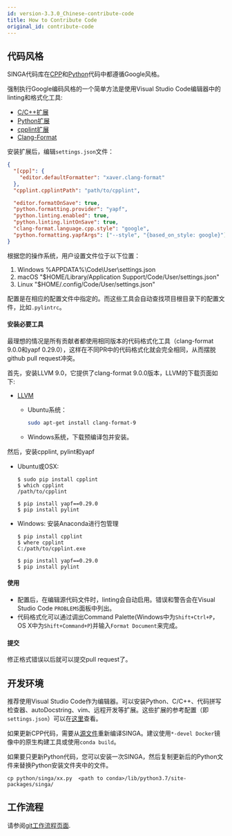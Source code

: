 ```yaml
---
id: version-3.3.0_Chinese-contribute-code
title: How to Contribute Code
original_id: contribute-code
---
```


<!-- Licensed to the Apache Software Foundation (ASF) under one or more contributor license agreements.  See the NOTICE file distributed with this work for additional information regarding copyright ownership.  The ASF licenses this file to you under the Apache License, Version 2.0 (the "License"); you may not use this file except in compliance with the License.  You may obtain a copy of the License at http://www.apache.org/licenses/LICENSE-2.0 Unless required by applicable law or agreed to in writing, software distributed under the License is distributed on an "AS IS" BASIS, WITHOUT WARRANTIES OR CONDITIONS OF ANY KIND, either express or implied.  See the License for the specific language governing permissions and limitations under the License. -->

## 代码风格

SINGA代码库在[CPP](http://google-styleguide.googlecode.com/svn/trunk/cppguide.xml)和[Python](http://google.github.io/styleguide/pyguide.html)代码中都遵循Google风格。

强制执行Google编码风格的一个简单方法是使用Visual Studio Code编辑器中的linting和格式化工具:

- [C/C++扩展](https://marketplace.visualstudio.com/items?itemName=ms-vscode.cpptools)
- [Python扩展](https://marketplace.visualstudio.com/items?itemName=ms-python.python)
- [cpplint扩展](https://marketplace.visualstudio.com/items?itemName=mine.cpplint)
- [Clang-Format](https://marketplace.visualstudio.com/items?itemName=xaver.clang-format)

安装扩展后，编辑`settings.json`文件：

```json
{
  "[cpp]": {
    "editor.defaultFormatter": "xaver.clang-format"
  },
  "cpplint.cpplintPath": "path/to/cpplint",

  "editor.formatOnSave": true,
  "python.formatting.provider": "yapf",
  "python.linting.enabled": true,
  "python.linting.lintOnSave": true,
  "clang-format.language.cpp.style": "google",
  "python.formatting.yapfArgs": ["--style", "{based_on_style: google}"]
}
```

根据您的操作系统，用户设置文件位于以下位置：

1. Windows %APPDATA%\Code\User\settings.json
2. macOS "\$HOME/Library/Application Support/Code/User/settings.json"
3. Linux "\$HOME/.config/Code/User/settings.json"

配置是在相应的配置文件中指定的。而这些工具会自动查找项目根目录下的配置文件，比如`.pylintrc`。

#### 安装必要工具

最理想的情况是所有贡献者都使用相同版本的代码格式化工具（clang-format 9.0.0和yapf 0.29.0），这样在不同PR中的代码格式化就会完全相同，从而摆脱github pull request冲突。

首先，安装LLVM 9.0，它提供了clang-format 9.0.0版本，LLVM的下载页面如下:

- [LLVM](http://releases.llvm.org/download.html#9.0.0)

  - Ubuntu系统：

    ```sh
    sudo apt-get install clang-format-9
    ```

  - Windows系统，下载预编译包并安装。

然后，安装cpplint, pylint和yapf

- Ubuntu或OSX:

  ```
  $ sudo pip install cpplint
  $ which cpplint
  /path/to/cpplint

  $ pip install yapf==0.29.0
  $ pip install pylint
  ```

- Windows: 安装Anaconda进行包管理

  ```
  $ pip install cpplint
  $ where cpplint
  C:/path/to/cpplint.exe

  $ pip install yapf==0.29.0
  $ pip install pylint
  ```

#### 使用

- 配置后，在编辑源代码文件时，linting会自动启用。错误和警告会在Visual Studio Code `PROBLEMS`面板中列出。
- 代码格式化可以通过调出Command Palette(Windows中为`Shift+Ctrl+P`，OS X中为`Shift+Command+P`)并输入`Format Document`来完成。

#### 提交

修正格式错误以后就可以提交pull request了。

## 开发环境

推荐使用Visual Studio Code作为编辑器。可以安装Python、C/C++、代码拼写检查器、autoDocstring、vim、远程开发等扩展。这些扩展的参考配置（即`settings.json`）可以在[这里](https://gist.github.com/nudles/3d23cfb6ffb30ca7636c45fe60278c55)查看。

如果更新CPP代码，需要从[源文件](./build.md)重新编译SINGA。建议使用`*-devel Docker`镜像中的原生构建工具或使用`conda build`。

如果要只更新Python代码，您可以安装一次SINGA，然后复制更新后的Python文件来替换Python安装文件夹中的文件。

```shell
cp python/singa/xx.py  <path to conda>/lib/python3.7/site-packages/singa/
```

## 工作流程

请参阅[git工作流程页面](./git-workflow.md).
